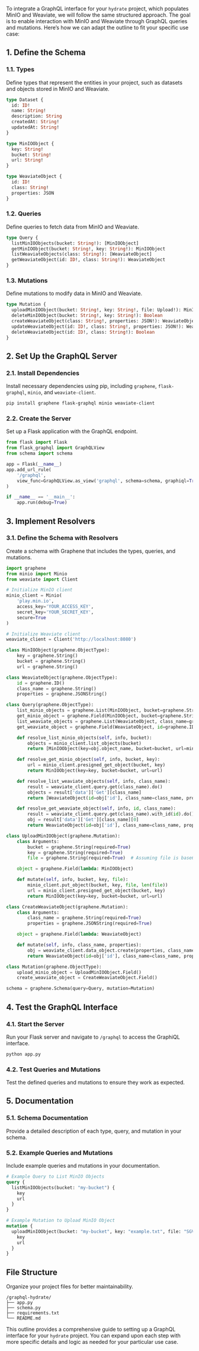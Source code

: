 To integrate a GraphQL interface for your `hydrate` project, which populates MinIO and Weaviate, we will follow the same structured approach. The goal is to enable interaction with MinIO and Weaviate through GraphQL queries and mutations. Here’s how we can adapt the outline to fit your specific use case:

## 1. Define the Schema

### 1.1. Types
Define types that represent the entities in your project, such as datasets and objects stored in MinIO and Weaviate.

```graphql
type Dataset {
  id: ID!
  name: String!
  description: String
  createdAt: String!
  updatedAt: String!
}

type MinIOObject {
  key: String!
  bucket: String!
  url: String!
}

type WeaviateObject {
  id: ID!
  class: String!
  properties: JSON
}
```

### 1.2. Queries
Define queries to fetch data from MinIO and Weaviate.

```graphql
type Query {
  listMinIOObjects(bucket: String!): [MinIOObject]
  getMinIOObject(bucket: String!, key: String!): MinIOObject
  listWeaviateObjects(class: String!): [WeaviateObject]
  getWeaviateObject(id: ID!, class: String!): WeaviateObject
}
```

### 1.3. Mutations
Define mutations to modify data in MinIO and Weaviate.

```graphql
type Mutation {
  uploadMinIOObject(bucket: String!, key: String!, file: Upload!): MinIOObject
  deleteMinIOObject(bucket: String!, key: String!): Boolean
  createWeaviateObject(class: String!, properties: JSON!): WeaviateObject
  updateWeaviateObject(id: ID!, class: String!, properties: JSON!): WeaviateObject
  deleteWeaviateObject(id: ID!, class: String!): Boolean
}
```

## 2. Set Up the GraphQL Server

### 2.1. Install Dependencies
Install necessary dependencies using pip, including `graphene`, `flask-graphql`, `minio`, and `weaviate-client`.

```bash
pip install graphene flask-graphql minio weaviate-client
```

### 2.2. Create the Server
Set up a Flask application with the GraphQL endpoint.

```python
from flask import Flask
from flask_graphql import GraphQLView
from schema import schema

app = Flask(__name__)
app.add_url_rule(
    '/graphql',
    view_func=GraphQLView.as_view('graphql', schema=schema, graphiql=True)
)

if __name__ == '__main__':
    app.run(debug=True)
```

## 3. Implement Resolvers

### 3.1. Define the Schema with Resolvers
Create a schema with Graphene that includes the types, queries, and mutations.

```python
import graphene
from minio import Minio
from weaviate import Client

# Initialize MinIO client
minio_client = Minio(
    'play.min.io',
    access_key='YOUR_ACCESS_KEY',
    secret_key='YOUR_SECRET_KEY',
    secure=True
)

# Initialize Weaviate client
weaviate_client = Client('http://localhost:8080')

class MinIOObject(graphene.ObjectType):
    key = graphene.String()
    bucket = graphene.String()
    url = graphene.String()

class WeaviateObject(graphene.ObjectType):
    id = graphene.ID()
    class_name = graphene.String()
    properties = graphene.JSONString()

class Query(graphene.ObjectType):
    list_minio_objects = graphene.List(MinIOObject, bucket=graphene.String(required=True))
    get_minio_object = graphene.Field(MinIOObject, bucket=graphene.String(required=True), key=graphene.String(required=True))
    list_weaviate_objects = graphene.List(WeaviateObject, class_name=graphene.String(required=True))
    get_weaviate_object = graphene.Field(WeaviateObject, id=graphene.ID(required=True), class_name=graphene.String(required=True))

    def resolve_list_minio_objects(self, info, bucket):
        objects = minio_client.list_objects(bucket)
        return [MinIOObject(key=obj.object_name, bucket=bucket, url=minio_client.presigned_get_object(bucket, obj.object_name)) for obj in objects]

    def resolve_get_minio_object(self, info, bucket, key):
        url = minio_client.presigned_get_object(bucket, key)
        return MinIOObject(key=key, bucket=bucket, url=url)

    def resolve_list_weaviate_objects(self, info, class_name):
        result = weaviate_client.query.get(class_name).do()
        objects = result['data']['Get'][class_name]
        return [WeaviateObject(id=obj['id'], class_name=class_name, properties=obj['properties']) for obj in objects]

    def resolve_get_weaviate_object(self, info, id, class_name):
        result = weaviate_client.query.get(class_name).with_id(id).do()
        obj = result['data']['Get'][class_name][0]
        return WeaviateObject(id=obj['id'], class_name=class_name, properties=obj['properties'])

class UploadMinIOObject(graphene.Mutation):
    class Arguments:
        bucket = graphene.String(required=True)
        key = graphene.String(required=True)
        file = graphene.String(required=True)  # Assuming file is base64 encoded string for simplicity

    object = graphene.Field(lambda: MinIOObject)

    def mutate(self, info, bucket, key, file):
        minio_client.put_object(bucket, key, file, len(file))
        url = minio_client.presigned_get_object(bucket, key)
        return MinIOObject(key=key, bucket=bucket, url=url)

class CreateWeaviateObject(graphene.Mutation):
    class Arguments:
        class_name = graphene.String(required=True)
        properties = graphene.JSONString(required=True)

    object = graphene.Field(lambda: WeaviateObject)

    def mutate(self, info, class_name, properties):
        obj = weaviate_client.data_object.create(properties, class_name)
        return WeaviateObject(id=obj['id'], class_name=class_name, properties=properties)

class Mutation(graphene.ObjectType):
    upload_minio_object = UploadMinIOObject.Field()
    create_weaviate_object = CreateWeaviateObject.Field()

schema = graphene.Schema(query=Query, mutation=Mutation)
```

## 4. Test the GraphQL Interface

### 4.1. Start the Server
Run your Flask server and navigate to `/graphql` to access the GraphiQL interface.

```bash
python app.py
```

### 4.2. Test Queries and Mutations
Test the defined queries and mutations to ensure they work as expected.

## 5. Documentation

### 5.1. Schema Documentation
Provide a detailed description of each type, query, and mutation in your schema.

### 5.2. Example Queries and Mutations
Include example queries and mutations in your documentation.

```graphql
# Example Query to List MinIO Objects
query {
  listMinIOObjects(bucket: "my-bucket") {
    key
    url
  }
}

# Example Mutation to Upload MinIO Object
mutation {
  uploadMinIOObject(bucket: "my-bucket", key: "example.txt", file: "SGVsbG8gd29ybGQ=") {
    key
    url
  }
}
```

## File Structure

Organize your project files for better maintainability.

```
/graphql-hydrate/
├── app.py
├── schema.py
├── requirements.txt
└── README.md
```

This outline provides a comprehensive guide to setting up a GraphQL interface for your `hydrate` project. You can expand upon each step with more specific details and logic as needed for your particular use case.